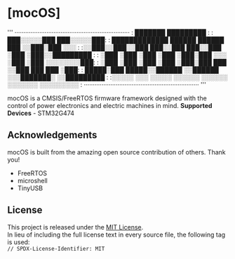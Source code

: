 # [mocOS]

'''
·································································
:                                         ███████     █████████ :
:                                       ███░░░░░███  ███░░░░░███:
: █████████████    ██████   ██████     ███     ░░███░███    ░░░ :
:░░███░░███░░███  ███░░███ ███░░███   ░███      ░███░░█████████ :
: ░███ ░███ ░███ ░███ ░███░███ ░░░    ░███      ░███ ░░░░░░░░███:
: ░███ ░███ ░███ ░███ ░███░███  ███   ░░███     ███  ███    ░███:
: █████░███ █████░░██████ ░░██████     ░░░███████░  ░░█████████ :
:░░░░░ ░░░ ░░░░░  ░░░░░░   ░░░░░░        ░░░░░░░     ░░░░░░░░░  :
·································································
'''

mocOS is a CMSIS/FreeRTOS firmware framework designed with the control of power electronics and electric machines in mind.
**Supported Devices** - STM32G474

## Acknowledgements
mocOS is built from the amazing open source contribution of others. Thank you!
- FreeRTOS
- microshell
- TinyUSB

## License
This project is released under the [MIT License](https://opensource.org/license/mit/).  
In lieu of including the full license text in every source file, the following tag is used:  
`// SPDX-License-Identifier: MIT`  